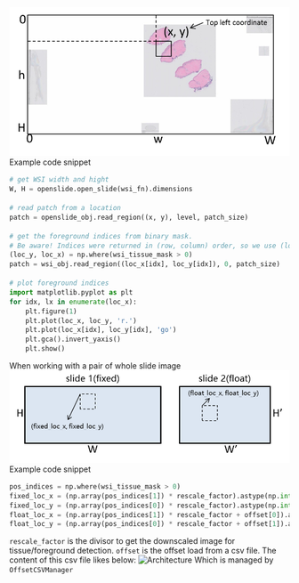 

![Architecture](../imgs/coord_1.png)
Example code snippet
```python
# get WSI width and hight
W, H = openslide.open_slide(wsi_fn).dimensions

# read patch from a location
patch = openslide_obj.read_region((x, y), level, patch_size)

# get the foreground indices from binary mask.
# Be aware! Indices were returned in (row, column) order, so we use (loc_y, loc_x) here.
(loc_y, loc_x) = np.where(wsi_tissue_mask > 0)  
patch = wsi_obj.read_region((loc_x[idx], loc_y[idx]), 0, patch_size)

# plot foreground indices
import matplotlib.pyplot as plt
for idx, lx in enumerate(loc_x):
    plt.figure(1)
    plt.plot(loc_x, loc_y, 'r.')
    plt.plot(loc_x[idx], loc_y[idx], 'go')
    plt.gca().invert_yaxis()
    plt.show()
```

When working with a pair of whole slide image
![Architecture](../imgs/coord_2.png)
Example code snippet
```python
pos_indices = np.where(wsi_tissue_mask > 0) 
fixed_loc_x = (np.array(pos_indices[1]) * rescale_factor).astype(np.int)
fixed_loc_y = (np.array(pos_indices[0]) * rescale_factor).astype(np.int)
float_loc_x = (np.array(pos_indices[1]) * rescale_factor + offset[0]).astype(np.int)
float_loc_y = (np.array(pos_indices[0]) * rescale_factor + offset[1]).astype(np.int)
```
```rescale_factor``` is the divisor to get the downscaled image for tissue/foreground detection. ```offset``` is the offset load from a csv file. The content of this csv file likes below:
![Architecture](../imgs/offset_example.png)
Which is managed by ```OffsetCSVManager```
